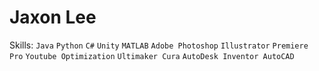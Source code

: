 # Jaxon Lee 
Skills: `Java` `Python` `C#` `Unity` `MATLAB` `Adobe Photoshop` `Illustrator` `Premiere Pro` `Youtube Optimization` `Ultimaker Cura` `AutoDesk Inventor AutoCAD`


